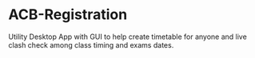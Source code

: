 # ACB-Registration
Utility Desktop App with GUI to help create timetable for anyone and live clash check among class timing and exams dates.

